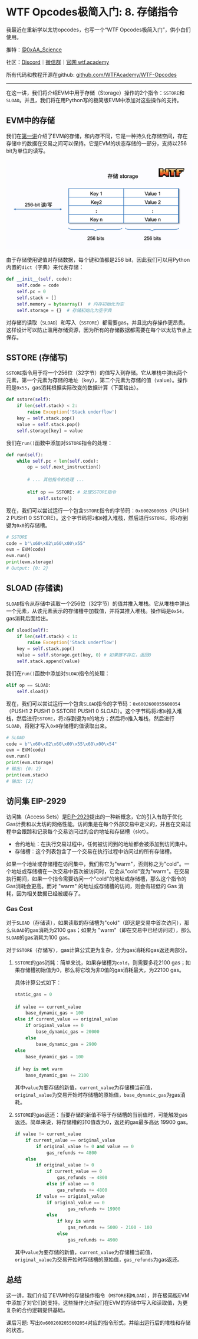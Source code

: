 # WTF Opcodes极简入门: 8. 存储指令

我最近在重新学以太坊opcodes，也写一个“WTF Opcodes极简入门”，供小白们使用。

推特：[@0xAA_Science](https://twitter.com/0xAA_Science)

社区：[Discord](https://discord.gg/5akcruXrsk)｜[微信群](https://docs.google.com/forms/d/e/1FAIpQLSe4KGT8Sh6sJ7hedQRuIYirOoZK_85miz3dw7vA1-YjodgJ-A/viewform?usp=sf_link)｜[官网 wtf.academy](https://wtf.academy)

所有代码和教程开源在github: [github.com/WTFAcademy/WTF-Opcodes](https://github.com/WTFAcademy/WTF-Opcodes)

-----

在这一讲，我们将介绍EVM中用于存储（Storage）操作的2个指令：`SSTORE`和`SLOAD`。并且，我们将在用Python写的极简版EVM中添加对这些操作的支持。

## EVM中的存储

我们在[第一讲](https://github.com/WTFAcademy/WTF-Opcodes/blob/main/01_HelloOpcodes/readme.md)介绍了EVM的存储，和内存不同，它是一种持久化存储空间，存在存储中的数据在交易之间可以保持。它是EVM的状态存储的一部分，支持以256 bit为单位的读写。

![](./img/8-1.png)

由于存储使用键值对存储数据，每个键和值都是256 bit，因此我们可以用Python内置的`dict`（字典）来代表存储：

```python
def __init__(self, code):
    self.code = code
    self.pc = 0
    self.stack = []
    self.memory = bytearray()  # 内存初始化为空
    self.storage = {}  # 存储初始化为空字典
```

对存储的读取（`SLOAD`）和写入（`SSTORE`）都需要gas，并且比内存操作更昂贵。这样设计可以防止滥用存储资源，因为所有的存储数据都需要在每个以太坊节点上保存。

## SSTORE (存储写)

`SSTORE`指令用于将一个256位（32字节）的值写入到存储。它从堆栈中弹出两个元素，第一个元素为存储的地址（key），第二个元素为存储的值（value）。操作码是`0x55`，gas消耗根据实际改变的数据计算（下面给出）。

```python
def sstore(self):
    if len(self.stack) < 2:
        raise Exception('Stack underflow')
    key = self.stack.pop()
    value = self.stack.pop()
    self.storage[key] = value
```

我们在`run()`函数中添加对`SSTORE`指令的处理：

```python
def run(self):
    while self.pc < len(self.code):
        op = self.next_instruction()

        # ... 其他指令的处理 ...

        elif op == SSTORE: # 处理SSTORE指令
            self.sstore()
```

现在，我们可以尝试运行一个包含`SSTORE`指令的字节码：`0x6002600055`（PUSH1 2 PUSH1 0 SSTORE）。这个字节码将`2`和`0`推入堆栈，然后进行`SSTORE`，将`2`存到键为`0x0`的存储槽。

```python
# SSTORE
code = b"\x60\x02\x60\x00\x55"
evm = EVM(code)
evm.run()
print(evm.storage)  
# Output: {0: 2}
```

## SLOAD (存储读)

`SLOAD`指令从存储中读取一个256位（32字节）的值并推入堆栈。它从堆栈中弹出一个元素，从该元素表示的存储槽中加载值，并将其推入堆栈。操作码是`0x54`，gas消耗后面给出。

```python
def sload(self):
    if len(self.stack) < 1:
        raise Exception('Stack underflow')
    key = self.stack.pop()
    value = self.storage.get(key, 0) # 如果键不存在，返回0
    self.stack.append(value)
```

我们在`run()`函数中添加对`SLOAD`指令的处理：

```python
elif op == SLOAD: 
    self.sload()
```

现在，我们可以尝试运行一个包含`SLOAD`指令的字节码：`0x6002600055600054`（PUSH1 2 PUSH1 0 SSTORE PUSH1 0 SLOAD）。这个字节码将`2`和`0`推入堆栈，然后进行`SSTORE`，将`2`存到键为`0`的地方；然后将`0`推入堆栈，然后进行`SLOAD`，将刚才写入`0x0`存储槽的值读取出来。

```python
# SLOAD
code = b"\x60\x02\x60\x00\x55\x60\x00\x54"
evm = EVM(code)
evm.run()
print(evm.storage)  
# 输出: {0: 2}
print(evm.stack)  
# 输出: [2]
```

## 访问集 EIP-2929

访问集（Access Sets）是[EIP-2929](https://eips.ethereum.org/EIPS/eip-2929)提出的一种新概念，它的引入有助于优化Gas计费和以太坊的网络性能。访问集是在每个外部交易中定义的，并且在交易过程中会跟踪和记录每个交易访问过的合约地址和存储槽（slot）。

- 合约地址：在执行交易过程中，任何被访问到的地址都会被添加到访问集中。
- 存储槽：这个列表包含了一个交易在执行过程中访问过的所有存储槽。

如果一个地址或存储槽在访问集中，我们称它为"warm"，否则称之为"cold"。一个地址或存储槽在一次交易中首次被访问时，它会从"cold"变为"warm"。在交易执行期间，如果一个指令需要访问一个"cold"的地址或存储槽，那么这个指令的Gas消耗会更高。而对 "warm" 的地址或存储槽的访问，则会有较低的 Gas 消耗，因为相关数据已经被缓存了。

### Gas Cost

对于`SLOAD`（存储读），如果读取的存储槽为"cold"（即这是交易中首次访问），那么`SLOAD`的gas消耗为2100 gas；如果为 "warm"（即在交易中已经访问过），那么`SLOAD`的gas消耗为100 gas。

对于`SSTORE`（存储写），gas计算公式更为复杂，分为gas消耗和gas返还两部分。

1. `SSTORE`的gas消耗：简单来说，如果存储槽为`cold`，则需要多花2100 gas；如果存储槽初始值为0，那么将它改为非0值的gas消耗最大，为22100 gas。

    具体计算公式如下：

    ```python
    static_gas = 0

    if value == current_value
        base_dynamic_gas = 100
    else if current_value == original_value
        if original_value == 0
            base_dynamic_gas = 20000
        else
            base_dynamic_gas = 2900
    else
        base_dynamic_gas = 100

    if key is not warm
        base_dynamic_gas += 2100
    ```

    其中`value`为要存储的新值，`current_value`为存储槽当前值，`original_value`为交易开始时存储槽的原始值，`base_dynamic_gas`为gas消耗。

2. `SSTORE`的gas返还：当要存储的新值不等于存储槽的当前值时，可能触发gas返还。简单来说，将存储槽的非0值改为0，返还的gas最多高达 19900 gas。

    ```python
    if value != current_value
        if current_value == original_value
            if original_value != 0 and value == 0
                gas_refunds += 4800
        else
            if original_value != 0
                if current_value == 0
                    gas_refunds -= 4800
                else if value == 0
                    gas_refunds += 4800
            if value == original_value
                if original_value == 0
                        gas_refunds += 19900
                else
                    if key is warm
                        gas_refunds += 5000 - 2100 - 100
                    else
                        gas_refunds += 4900
    ```

    其中`value`为要存储的新值，`current_value`为存储槽当前值，`original_value`为交易开始时存储槽的原始值，`gas_refunds`为gas返还。

## 总结

这一讲，我们介绍了EVM中的存储操作指令（`MSTORE`和`MLOAD`），并在极简版EVM中添加了对它们的支持。这些操作允许我们在EVM的存储中写入和读取值，为更复杂的合约逻辑提供基础。

课后习题: 写出`0x6002602055602054`对应的指令形式，并给出运行后的堆栈和存储的状态。
